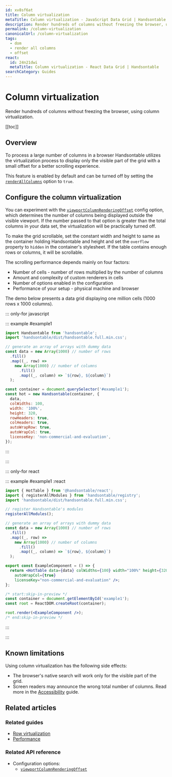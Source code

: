 ```yaml
---
id: xv8sf6at
title: Column virtualization
metaTitle: Column virtualization - JavaScript Data Grid | Handsontable
description: Render hundreds of columns without freezing the browser, using column virtualization.
permalink: /column-virtualization
canonicalUrl: /column-virtualization
tags:
  - dom
  - render all columns
  - offset
react:
  id: 24n21dwi
  metaTitle: Column virtualization - React Data Grid | Handsontable
searchCategory: Guides
---
```


# Column virtualization

Render hundreds of columns without freezing the browser, using column virtualization.

[[toc]]

## Overview

To process a large number of columns in a browser Handsontable utilizes the virtualization process to display only the visible part of the grid with a small
offset for a better scrolling experience.

This feature is enabled by default and can be turned off by setting the [`renderAllColumns`](@/api/options.md#renderallcolumns) option to `true`.

## Configure the column virtualization

You can experiment with the [`viewportColumnRenderingOffset`](@/api/options.md#viewportcolumnrenderingoffset) config option, which determines the number of
columns being displayed outside the visible viewport. If the number passed to that option is greater than the total columns in your data set, the virtualization
will be practically turned off.

To make the grid scrollable, set the constant width and height to same as the container holding Handsontable and height and set the `overflow` property to
`hidden` in the container's stylesheet. If the table contains enough rows or columns, it will be scrollable.

The scrolling performance depends mainly on four factors:

- Number of cells - number of rows multiplied by the number of columns
- Amount and complexity of custom renderers in cells
- Number of options enabled in the configuration
- Performance of your setup - physical machine and browser

The demo below presents a data grid displaying one million cells (1000 rows x 1000 columns).

::: only-for javascript

::: example #example1

```js
import Handsontable from 'handsontable';
import 'handsontable/dist/handsontable.full.min.css';

// generate an array of arrays with dummy data
const data = new Array(1000) // number of rows
  .fill()
  .map((_, row) =>
    new Array(1000) // number of columns
      .fill()
      .map((_, column) => `${row}, ${column}`)
  );

const container = document.querySelector('#example1');
const hot = new Handsontable(container, {
  data,
  colWidths: 100,
  width: '100%',
  height: 320,
  rowHeaders: true,
  colHeaders: true,
  autoWrapRow: true,
  autoWrapCol: true,
  licenseKey: 'non-commercial-and-evaluation',
});
```

:::

:::

::: only-for react

::: example #example1 :react

```jsx
import { HotTable } from '@handsontable/react';
import { registerAllModules } from 'handsontable/registry';
import 'handsontable/dist/handsontable.full.min.css';

// register Handsontable's modules
registerAllModules();

// generate an array of arrays with dummy data
const data = new Array(1000) // number of rows
  .fill()
  .map((_, row) =>
    new Array(1000) // number of columns
      .fill()
      .map((_, column) => `${row}, ${column}`)
  );

export const ExampleComponent = () => {
  return <HotTable data={data} colWidths={100} width="100%" height={320} rowHeaders={true} colHeaders={true} autoWrapRow={true}
    autoWrapCol={true}
    licenseKey="non-commercial-and-evaluation" />;
};

/* start:skip-in-preview */
const container = document.getElementById('example1');
const root = ReactDOM.createRoot(container);

root.render(<ExampleComponent />);
/* end:skip-in-preview */
```

:::

:::

## Known limitations

Using column virtualization has the following side effects:

- The browser's native search will work only for the visible part of the grid.
- Screen readers may announce the wrong total number of columns. Read more in the
  [Accessibility](@/guides/accessibility/accessibility.md#disabling-dom-virtualization-for-improved-accessibility) guide.

## Related articles

### Related guides

- [Row virtualization](@/guides/rows/row-virtualization.md)
- [Performance](@/guides/optimization/performance.md)

### Related API reference

- Configuration options:
  - [`viewportColumnRenderingOffset`](@/api/options.md#viewportcolumnrenderingoffset)
